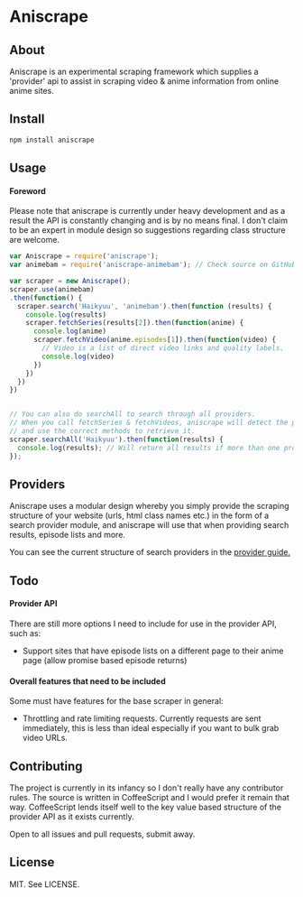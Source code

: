 # Aniscrape

## About

Aniscrape is an experimental scraping framework which supplies a 'provider' api to assist in scraping video & anime information from online anime sites.

## Install

```sh
npm install aniscrape
```

## Usage

#### Foreword
Please note that aniscrape is currently under heavy development and as a result the API is constantly changing and is by no means final. I don't claim to be an expert in module design so suggestions regarding class structure are welcome.

```js
var Aniscrape = require('aniscrape');
var animebam = require('aniscrape-animebam'); // Check source on GitHub for more info.

var scraper = new Aniscrape();
scraper.use(animebam)
.then(function() {
  scraper.search('Haikyuu', 'animebam').then(function (results) {
    console.log(results)
    scraper.fetchSeries(results[2]).then(function(anime) {
      console.log(anime)
      scraper.fetchVideo(anime.episodes[1]).then(function(video) {
        // Video is a list of direct video links and quality labels.
        console.log(video)
      })
    })
  })
})


// You can also do searchAll to search through all providers.
// When you call fetchSeries & fetchVideos, aniscrape will detect the provider automatically
// and use the correct methods to retrieve it.
scraper.searchAll('Haikyuu').then(function(results) {
  console.log(results); // Will return all results if more than one provider is supplied.
});
```

## Providers

Aniscrape uses a modular design whereby you simply provide the scraping structure of your website (urls, html class names etc.) in the form of a search provider module, and aniscrape will use that when providing search results, episode lists and more.

You can see the current structure of search providers in the [provider guide.](provider-guide.md)

## Todo

#### Provider API

There are still more options I need to include for use in the provider API, such as:

- Support sites that have episode lists on a different page to their anime page (allow promise based episode returns)

#### Overall features that need to be included

Some must have features for the base scraper in general:

- Throttling and rate limiting requests. Currently requests are sent immediately, this is less than ideal especially if you want to bulk grab video URLs.

## Contributing

The project is currently in its infancy so I don't really have any contributor rules. The source is written in CoffeeScript and I would prefer it remain that way. CoffeeScript lends itself well to the key value based structure of the provider API as it exists currently.

Open to all issues and pull requests, submit away.

## License

MIT. See LICENSE.
